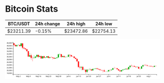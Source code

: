 # Bitcoin Stats

BTC/USDT|24h change|24h high|24h low|
|---|---|---|---|
|$23211.39|-0.15%|$23472.86|$22754.13|

<img src="./chart.svg">
